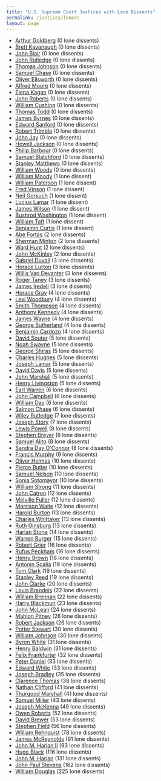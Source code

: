 ```yaml
---
title: "U.S. Supreme Court Justices with Lone Dissents"
permalink: /justices/loners
layout: page
---
```


- [Arthur Goldberg](/justices/loners/ajgoldberg) (0 lone dissents)
- [Brett Kavanaugh](/justices/loners/bmkavanaugh) (0 lone dissents)
- [John Blair](/justices/loners/jblair) (0 lone dissents)
- [John Rutledge](/justices/loners/jrutledge) (0 lone dissents)
- [Thomas Johnson](/justices/loners/tjohnson) (0 lone dissents)
- [Samuel Chase](/justices/loners/schase) (0 lone dissents)
- [Oliver Ellsworth](/justices/loners/oellsworth) (0 lone dissents)
- [Alfred Moore](/justices/loners/amoore) (0 lone dissents)
- [Elena Kagan](/justices/loners/ekagan) (0 lone dissents)
- [John Roberts](/justices/loners/jgroberts) (0 lone dissents)
- [William Cushing](/justices/loners/wcushing) (0 lone dissents)
- [Thomas Todd](/justices/loners/ttodd) (0 lone dissents)
- [James Byrnes](/justices/loners/jfbyrnes) (0 lone dissents)
- [Edward Sanford](/justices/loners/etsanford) (0 lone dissents)
- [Robert Trimble](/justices/loners/rtrimble) (0 lone dissents)
- [John Jay](/justices/loners/jjay) (0 lone dissents)
- [Howell Jackson](/justices/loners/hejackson) (0 lone dissents)
- [Philip Barbour](/justices/loners/ppbarbour) (0 lone dissents)
- [Samuel Blatchford](/justices/loners/sblatchford) (0 lone dissents)
- [Stanley Matthews](/justices/loners/smatthews) (0 lone dissents)
- [William Woods](/justices/loners/wbwoods) (0 lone dissents)
- [William Moody](/justices/loners/whmoody) (1 lone dissent)
- [William Paterson](/justices/loners/wpaterson) (1 lone dissent)
- [Fred Vinson](/justices/loners/fmvinson) (1 lone dissent)
- [Neil Gorsuch](/justices/loners/nmgorsuch) (1 lone dissent)
- [Lucius Lamar](/justices/loners/lqlamar) (1 lone dissent)
- [James Wilson](/justices/loners/jwilson) (1 lone dissent)
- [Bushrod Washington](/justices/loners/bwashington) (1 lone dissent)
- [William Taft](/justices/loners/whtaft) (1 lone dissent)
- [Benjamin Curtis](/justices/loners/brcurtis) (1 lone dissent)
- [Abe Fortas](/justices/loners/afortas) (2 lone dissents)
- [Sherman Minton](/justices/loners/sminton) (2 lone dissents)
- [Ward Hunt](/justices/loners/whunt) (2 lone dissents)
- [John McKinley](/justices/loners/jmckinley) (2 lone dissents)
- [Gabriel Duvall](/justices/loners/gduvall) (3 lone dissents)
- [Horace Lurton](/justices/loners/hhlurton) (3 lone dissents)
- [Willis Van Devanter](/justices/loners/wvandevanter) (3 lone dissents)
- [Roger Taney](/justices/loners/rbtaney) (3 lone dissents)
- [James Iredell](/justices/loners/jiredell) (3 lone dissents)
- [Horace Gray](/justices/loners/hgray) (4 lone dissents)
- [Levi Woodbury](/justices/loners/lwoodbury) (4 lone dissents)
- [Smith Thompson](/justices/loners/sthompson) (4 lone dissents)
- [Anthony Kennedy](/justices/loners/amkennedy) (4 lone dissents)
- [James Wayne](/justices/loners/jmwayne) (4 lone dissents)
- [George Sutherland](/justices/loners/gsutherland) (4 lone dissents)
- [Benjamin Cardozo](/justices/loners/bncardozo) (4 lone dissents)
- [David Souter](/justices/loners/dhsouter) (5 lone dissents)
- [Noah Swayne](/justices/loners/nhswayne) (5 lone dissents)
- [George Shiras](/justices/loners/gshiras) (5 lone dissents)
- [Charles Hughes](/justices/loners/cehughes) (5 lone dissents)
- [Joseph Lamar](/justices/loners/jrlamar) (5 lone dissents)
- [David Davis](/justices/loners/ddavis) (5 lone dissents)
- [John Marshall](/justices/loners/jmarshall) (5 lone dissents)
- [Henry Livingston](/justices/loners/hblivingston) (5 lone dissents)
- [Earl Warren](/justices/loners/ewarren) (6 lone dissents)
- [John Campbell](/justices/loners/jacampbell) (6 lone dissents)
- [William Day](/justices/loners/wrday) (6 lone dissents)
- [Salmon Chase](/justices/loners/spchase) (6 lone dissents)
- [Wiley Rutledge](/justices/loners/wbrutledge) (7 lone dissents)
- [Joseph Story](/justices/loners/jstory) (7 lone dissents)
- [Lewis Powell](/justices/loners/lfpowell) (8 lone dissents)
- [Stephen Breyer](/justices/loners/sgbreyer) (8 lone dissents)
- [Samuel Alito](/justices/loners/saalito) (8 lone dissents)
- [Sandra Day O'Connor](/justices/loners/sdoconnor) (8 lone dissents)
- [Francis Murphy](/justices/loners/fmurphy) (9 lone dissents)
- [Oliver Holmes](/justices/loners/owholmes) (10 lone dissents)
- [Pierce Butler](/justices/loners/pbutler) (10 lone dissents)
- [Samuel Nelson](/justices/loners/snelson) (10 lone dissents)
- [Sonia Sotomayor](/justices/loners/ssotomayor) (10 lone dissents)
- [William Strong](/justices/loners/wstrong) (11 lone dissents)
- [John Catron](/justices/loners/jcatron) (12 lone dissents)
- [Melville Fuller](/justices/loners/mwfuller) (12 lone dissents)
- [Morrison Waite](/justices/loners/mrwaite) (12 lone dissents)
- [Harold Burton](/justices/loners/hhburton) (13 lone dissents)
- [Charles Whittaker](/justices/loners/cewhittaker) (13 lone dissents)
- [Ruth Ginsburg](/justices/loners/rbginsburg) (13 lone dissents)
- [Harlan Stone](/justices/loners/hfstone) (14 lone dissents)
- [Warren Burger](/justices/loners/weburger) (15 lone dissents)
- [Robert Grier](/justices/loners/rcgrier) (16 lone dissents)
- [Rufus Peckham](/justices/loners/rwpeckham) (16 lone dissents)
- [Henry Brown](/justices/loners/hbbrown) (18 lone dissents)
- [Antonin Scalia](/justices/loners/ascalia) (19 lone dissents)
- [Tom Clark](/justices/loners/tcclark) (19 lone dissents)
- [Stanley Reed](/justices/loners/sfreed) (19 lone dissents)
- [John Clarke](/justices/loners/jhclarke) (20 lone dissents)
- [Louis Brandeis](/justices/loners/ldbrandeis) (22 lone dissents)
- [William Brennan](/justices/loners/wjbrennan) (22 lone dissents)
- [Harry Blackmun](/justices/loners/hablackmun) (23 lone dissents)
- [John McLean](/justices/loners/jmclean) (24 lone dissents)
- [Mahlon Pitney](/justices/loners/mpitney) (26 lone dissents)
- [Robert Jackson](/justices/loners/rhjackson) (26 lone dissents)
- [Potter Stewart](/justices/loners/pstewart) (30 lone dissents)
- [William Johnson](/justices/loners/wjohnson) (30 lone dissents)
- [Byron White](/justices/loners/brwhite) (31 lone dissents)
- [Henry Baldwin](/justices/loners/hbaldwin) (31 lone dissents)
- [Felix Frankfurter](/justices/loners/ffrankfurter) (32 lone dissents)
- [Peter Daniel](/justices/loners/pvdaniel) (33 lone dissents)
- [Edward White](/justices/loners/edewhite) (33 lone dissents)
- [Joseph Bradley](/justices/loners/jpbradley) (35 lone dissents)
- [Clarence Thomas](/justices/loners/cthomas) (38 lone dissents)
- [Nathan Clifford](/justices/loners/nclifford) (41 lone dissents)
- [Thurgood Marshall](/justices/loners/tmarshall) (41 lone dissents)
- [Samuel Miller](/justices/loners/sfmiller) (43 lone dissents)
- [Joseph McKenna](/justices/loners/jmckenna) (49 lone dissents)
- [Owen Roberts](/justices/loners/ojroberts) (52 lone dissents)
- [David Brewer](/justices/loners/djbrewer) (53 lone dissents)
- [Stephen Field](/justices/loners/sjfield) (56 lone dissents)
- [William Rehnquist](/justices/loners/whrehnquist) (78 lone dissents)
- [James McReynolds](/justices/loners/jcmcreynolds) (91 lone dissents)
- [John M. Harlan II](/justices/loners/jharlan2) (93 lone dissents)
- [Hugo Black](/justices/loners/hlblack) (116 lone dissents)
- [John M. Harlan](/justices/loners/jharlan1) (131 lone dissents)
- [John Paul Stevens](/justices/loners/jpstevens) (162 lone dissents)
- [William Douglas](/justices/loners/wodouglas) (225 lone dissents)
